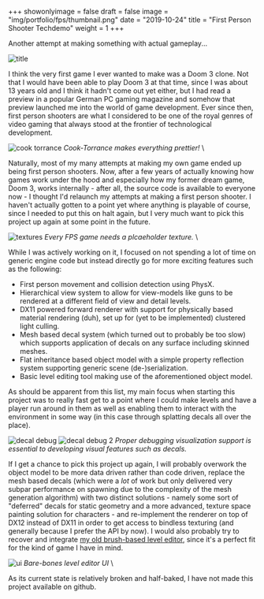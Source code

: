 +++
showonlyimage = false
draft = false
image = "img/portfolio/fps/thumbnail.png"
date = "2019-10-24"
title = "First Person Shooter Techdemo"
weight = 1
+++

Another attempt at making something with actual gameplay...
<!--more-->
![title][8]

I think the very first game I ever wanted to make was a Doom 3 clone. Not that I would have been able to play Doom 3 at that time, since I was about 13 years old and I think it hadn't come out yet either, but I had read a preview in a popular German PC gaming magazine and somehow that preview launched me into the world of game development.
Ever since then, first person shooters are what I considered to be one of the royal genres of video gaming that always stood at the frontier of technological development.

![cook torrance][2]
*Cook-Torrance makes everything prettier!* \

Naturally, most of my many attempts at making my own game ended up being first person shooters. Now, after a few years of actually knowing how games work under the hood and especially how my former dream game, Doom 3, works internally - after all, the source code is available to everyone now - I thought I'd relaunch my attempts at making a first person shooter. I haven't actually gotten to a point yet where anything is playable of course, since I needed to put this on halt again, but I very much want to pick this project up again at some point in the future.

![textures][3] 
*Every FPS game needs a plcaeholder texture.* \

While I was actively working on it, I focused on not spending a lot of time on generic engine code but instead directly go for more exciting features such as the following:

* First person movement and collision detection using PhysX.
* Hierarchical view system to allow for view-models like guns to be rendered at a different field of view and detail levels.
* DX11 powered forward renderer with support for physically based material rendering (duh), set up for (yet to be implemented) clustered light culling.
* Mesh based decal system (which turned out to probably be too slow) which supports application of decals on any surface including skinned meshes.
* Flat inheritance based object model with a simple property reflection system supporting generic scene (de-)serialization.
* Basic level editing tool making use of the aforementioned object model.

As should be apparent from this list, my main focus when starting this project was to really fast get to a point where I could make levels and have a player run around in them as well as enabling them to interact with the environment in some way (in this case through splatting decals all over the place). 

![decal debug][5]
![decal debug 2][6]
*Proper debugging visualization support is essential to developing visual features such as decals.* 


If I get a chance to pick this project up again, I will probably overwork the object model to be more data driven rather than code driven, replace the mesh based decals (which were a *lot* of work but only delivered very subpar performance on spawning due to the complexity of the mesh generation algorithm) with two distinct solutions - namely some sort of "deferred" decals for static geometry and a more advanced, texture space painting solution for characters - and re-implement the renderer on top of DX12 instead of DX11 in order to get access to bindless texturing (and generally because I prefer the API by now). 
I would also probably try to recover and integrate [my old brush-based level editor](../level_editor), since it's a perfect fit for the kind of game I have in mind.

![ui][1]
*Bare-bones level editor UI* \

As its current state is relatively broken and half-baked, I have not made this project available on github.

[1]: /img/portfolio/fps/editor.png 
[2]: /img/portfolio/fps/lights.png 
[3]: /img/portfolio/fps/textures.png 
[4]: /img/portfolio/fps/colorLights.png 
[5]: /img/portfolio/fps/decalsWIP.png 
[6]: /img/portfolio/fps/decalsWIP2.png 
[7]: /img/portfolio/fps/decals.png 
[8]: /img/portfolio/fps/thumbnail.png